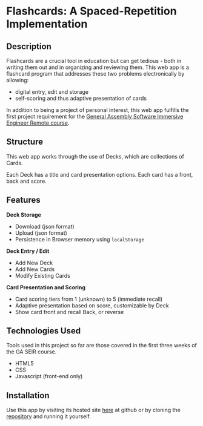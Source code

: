 # Flashcards: A Spaced-Repetition Implementation

## Description

Flashcards are a crucial tool in education but can get tedious - both in writing them out and in organizing and reviewing them. This web app is a flashcard program that addresses these two problems electronically by allowing:

- digital entry, edit and storage
- self-scoring and thus adaptive presentation of cards

In addition to being a project of personal interest, this web app fulfills the first project requirement for the [General Assembly Software Immersive Engineer Remote course](https://generalassemb.ly/education/software-engineering-immersive-remote).

## Structure

This web app works through the use of Decks, which are collections of Cards.

Each Deck has a title and card presentation options.
Each card has a front, back and score.

## Features

**Deck Storage**

- Download (json format)
- Upload (json format)
- Persistence in Browser memory using `localStorage`

**Deck Entry / Edit**

- Add New Deck
- Add New Cards
- Modify Existing Cards

**Card Presentation and Scoring**

- Card scoring tiers from 1 (unknown) to 5 (immediate recall)
- Adaptive presentation based on score, customizable by Deck
- Show card front and recall Back, or reverse

## Technologies Used

Tools used in this project so far are those covered in the first three weeks of the GA SEIR course.

- HTML5
- CSS
- Javascript (front-end only)

## Installation

Use this app by visiting its hosted site [here](github.com) at github or by cloning the [repository](https://github.com/trental/Project-1-Flash-Cards.git) and running it yourself.
